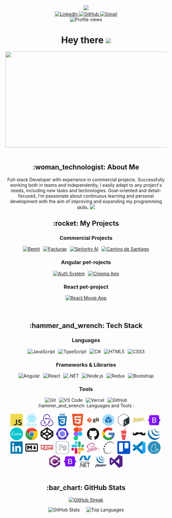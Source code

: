 <div align="center">
  <img src="https://media.giphy.com/media/TCBJw2ZLdeOg2bDyLh/giphy.gif" width="100"/>
  
  <!-- Соціальні мережі -->
  <div id="badges">
    <a href="https://www.linkedin.com/in/anna-melya/">
      <img src="https://img.shields.io/badge/LinkedIn-0077B5?style=for-the-badge&logo=linkedin&logoColor=white" alt="LinkedIn"/>
    </a>
    <a href="https://github.com/annamelya2021">
      <img src="https://img.shields.io/badge/GitHub-181717?style=for-the-badge&logo=github&logoColor=white" alt="GitHub"/>
    </a>
    <a href="mailto:anna.basyuk@gmail.com">
      <img src="https://img.shields.io/badge/Gmail-D14836?style=for-the-badge&logo=gmail&logoColor=white" alt="Gmail"/>
    </a>
  </div>
  
  <img src="https://komarev.com/ghpvc/?username=annamelya2021&style=flat-square&color=blue" alt="Profile views"/>
  
  <h1>
    Hey there <img src="https://media.giphy.com/media/hvRJCLFzcasrR4ia7z/giphy.gif" width="30px"/>
  </h1>
  <img src="https://media.giphy.com/media/L8K62iTDkzGX6/giphy.gif" width="600" height="300"/>
</div>

<br/>

<div align="center">
  <h2>:woman_technologist: About Me</h2>
  <p>
    Full-stack Developer with experience in commercial projects. Successfully working both in teams and independently, I easily adapt to any project's needs, including new tasks and technologies. Goal-oriented and detail-focused, I'm passionate about continuous learning and personal development with the aim of improving and expanding my programming skills.
    <img src="https://media.giphy.com/media/WUlplcMpOCEmTGBtBW/giphy.gif" width="30">
  </p>
</div>

<div align="center">
  <h2>:rocket: My Projects</h2>

  <!-- Комерційні проекти -->
  <h3>Commercial Projects</h3>
  <div style="display: flex; flex-wrap: wrap; justify-content: center; gap: 10px; margin-bottom: 20px;">
    <a href="https://remit.es">
      <img src="https://img.shields.io/badge/REMIT-SMS/Email_Platform-2ea44f?style=for-the-badge&logo=microsoft-teams&logoColor=white" alt="Remit"/>
    </a>
    <a href="https://fakturae.com">
      <img src="https://img.shields.io/badge/FACTURAE-Invoicing_System-0078d7?style=for-the-badge&logo=microsoft-excel&logoColor=white" alt="Facturae"/>
    </a>
    <a href="https://es.linkedin.com/company/seniorityai">
      <img src="https://img.shields.io/badge/SENIORITY_AI-Silver_Economy-ff0084?style=for-the-badge&logo=ai&logoColor=white" alt="Señority AI"/>
    </a>
    <a href="https://github.com/annamelya2021/mc">
      <img src="https://img.shields.io/badge/Camino_de_Santiago-Project-6B46C1?style=for-the-badge&logo=github&logoColor=white" alt="Camino de Santiago"/>
    </a>
  </div>
  
  <!-- Angular проекти -->
  <h3>Angular pet-rojects</h3>
  <div style="display: flex; flex-wrap: wrap; justify-content: center; gap: 10px; margin-bottom: 20px;">
    <a href="https://back-umber-two.vercel.app/auth/login">
      <img src="https://img.shields.io/badge/Auth_System-Angular_App-DD0031?style=for-the-badge&logo=angular&logoColor=white" alt="Auth System"/>
    </a>
    <a href="https://cine-tau-ten.vercel.app/cines">
      <img src="https://img.shields.io/badge/Cinema_App-Angular_Project-DD0031?style=for-the-badge&logo=angular&logoColor=white" alt="Cinema App"/>
    </a>
  </div>
  
  <!-- React проекти -->
  <h3>React pet-project</h3>
  <div style="display: flex; flex-wrap: wrap; justify-content: center; gap: 10px; margin-bottom: 20px;">
    <a href="https://annamelya2021.github.io/peli/">
      <img src="https://img.shields.io/badge/Movie_App-React-61DAFB?style=for-the-badge&logo=react&logoColor=white" alt="React Movie App"/>
    </a>
  </div>
</div>

<br/>

<div align="center">
  <h2>:hammer_and_wrench: Tech Stack</h2>
  
  <!-- Мови програмування -->
  <h3>Languages</h3>
  <div style="display: flex; flex-wrap: wrap; justify-content: center; gap: 10px; margin-bottom: 15px;">
    <img src="https://img.shields.io/badge/JavaScript-F7DF1E?style=for-the-badge&logo=javascript&logoColor=black" alt="JavaScript"/>
    <img src="https://img.shields.io/badge/TypeScript-3178C6?style=for-the-badge&logo=typescript&logoColor=white" alt="TypeScript"/>
    <img src="https://img.shields.io/badge/C%23-239120?style=for-the-badge&logo=c-sharp&logoColor=white" alt="C#"/>
    <img src="https://img.shields.io/badge/HTML5-E34F26?style=for-the-badge&logo=html5&logoColor=white" alt="HTML5"/>
    <img src="https://img.shields.io/badge/CSS3-1572B6?style=for-the-badge&logo=css3&logoColor=white" alt="CSS3"/>
  </div>
  
  <!-- Фреймворки та бібліотеки -->
  <h3>Frameworks & Libraries</h3>
  <div style="display: flex; flex-wrap: wrap; justify-content: center; gap: 10px; margin-bottom: 15px;">
    <img src="https://img.shields.io/badge/Angular-DD0031?style=for-the-badge&logo=angular&logoColor=white" alt="Angular"/>
    <img src="https://img.shields.io/badge/React-20232A?style=for-the-badge&logo=react&logoColor=61DAFB" alt="React"/>
    <img src="https://img.shields.io/badge/.NET-512BD4?style=for-the-badge&logo=dotnet&logoColor=white" alt=".NET"/>
    <img src="https://img.shields.io/badge/Node.js-339933?style=for-the-badge&logo=nodedotjs&logoColor=white" alt="Node.js"/>
    <img src="https://img.shields.io/badge/Redux-593D88?style=for-the-badge&logo=redux&logoColor=white" alt="Redux"/>
    <img src="https://img.shields.io/badge/Bootstrap-7952B3?style=for-the-badge&logo=bootstrap&logoColor=white" alt="Bootstrap"/>
  </div>
  
  <!-- Інструменти -->
  <h3>Tools</h3>
  <div style="display: flex; flex-wrap: wrap; justify-content: center; gap: 10px;">
    <img src="https://img.shields.io/badge/Git-F05032?style=for-the-badge&logo=git&logoColor=white" alt="Git"/>
    <img src="https://img.shields.io/badge/VS%20Code-007ACC?style=for-the-badge&logo=visual-studio-code&logoColor=white" alt="VS Code"/>
    <img src="https://img.shields.io/badge/Vercel-000000?style=for-the-badge&logo=vercel&logoColor=white" alt="Vercel"/>
    <img src="https://img.shields.io/badge/GitHub-181717?style=for-the-badge&logo=github&logoColor=white" alt="GitHub"/>
  </div>
</div>

<div align="center">
 :hammer_and_wrench: Languages and Tools :
  <br/>
  <br/>
  <img src="https://github.com/devicons/devicon/blob/master/icons/javascript/javascript-original.svg" title="JavaScript" alt="JavaScript" width="40" height="40"/>&nbsp;
  <img src="https://github.com/devicons/devicon/blob/master/icons/react/react-original-wordmark.svg" title="React" alt="React" width="40" height="40"/>&nbsp;
  <img src="https://github.com/devicons/devicon/blob/master/icons/redux/redux-original.svg" title="Redux" alt="Redux " width="40" height="40"/>&nbsp;
  <img src="https://github.com/devicons/devicon/blob/master/icons/css3/css3-plain-wordmark.svg"  title="CSS3" alt="CSS" width="40" height="40"/>&nbsp;
  <img src="https://github.com/devicons/devicon/blob/master/icons/html5/html5-original.svg" title="HTML5" alt="HTML" width="40" height="40"/>&nbsp;
  <img src="https://github.com/devicons/devicon/blob/master/icons/git/git-original-wordmark.svg" title="Git" **alt="Git" width="40" height="40"/>&nbsp;
 <img src="https://github.com/devicons/devicon/blob/master/icons/webpack/webpack-original.svg" title="WebPack" **alt="WebPack" width="40" height="40"/>&nbsp;
  <img src="https://github.com/devicons/devicon/blob/master/icons/bash/bash-original.svg" title="Bash" **alt="Bash" width="40" height="40"/>&nbsp;
   <img src="https://github.com/devicons/devicon/blob/master/icons/babel/babel-original.svg" title="Babel" **alt="Babel" width="40" height="40"/>&nbsp;
  <img src="https://github.com/devicons/devicon/blob/master/icons/bootstrap/bootstrap-original.svg" title="BootStrap" **alt="BootStrap" width="40" height="40"/>&nbsp;
  <img src="https://github.com/devicons/devicon/blob/master/icons/canva/canva-original.svg" title="Canva" **alt="Canva" width="40" height="40"/>&nbsp;
   <img src="https://github.com/devicons/devicon/blob/master/icons/chrome/chrome-original.svg" title="Chrome" **alt="Chrome" width="40" height="40"/>&nbsp;
    <img src="https://github.com/devicons/devicon/blob/master/icons/codepen/codepen-original.svg" title="Codepen" **alt="Codepen" width="40" height="40"/>&nbsp;
     <img src="https://github.com/devicons/devicon/blob/master/icons/eslint/eslint-original.svg" title="EsLint" **alt="EsLint" width="40" height="40"/>&nbsp;
  <img src="https://github.com/devicons/devicon/blob/master/icons/figma/figma-original.svg" title="Figma" **alt="Figma" width="40" height="40"/>&nbsp;
  <img src="https://github.com/devicons/devicon/blob/master/icons/github/github-original.svg" title="GitHub" **alt="GitHub" width="40" height="40"/>&nbsp;
  <img src="https://github.com/devicons/devicon/blob/master/icons/google/google-original.svg" title="Google" **alt="Google" width="40" height="40"/>&nbsp;
   <img src="https://github.com/devicons/devicon/blob/master/icons/gulp/gulp-plain.svg" title="Gulp" **alt="Gulp" width="40" height="40"/>&nbsp;
   <img src="https://github.com/devicons/devicon/blob/master/icons/handlebars/handlebars-original.svg" title="Handlebars" **alt="Handlebars" width="40" height="40"/>&nbsp;
  <img src="https://github.com/devicons/devicon/blob/master/icons/jquery/jquery-original.svg" title="JQuery" **alt="JQuery" width="40" height="40"/>&nbsp;
  <img src="https://github.com/devicons/devicon/blob/master/icons/linkedin/linkedin-original.svg" title="Linkedin" **alt="Linkedin" width="40" height="40"/>&nbsp;
   <img src="https://github.com/devicons/devicon/blob/master/icons/markdown/markdown-original.svg" title="Markdown" **alt="Markdown" width="40" height="40"/>&nbsp;
    <img src="https://github.com/devicons/devicon/blob/master/icons/npm/npm-original-wordmark.svg" title="npm" **alt="npm" width="40" height="40"/>&nbsp;
     <img src="https://github.com/devicons/devicon/blob/master/icons/photoshop/photoshop-line.svg" title="photoshop" **alt="photoshop" width="40" height="40"/>&nbsp;
  <img src="https://github.com/devicons/devicon/blob/master/icons/slack/slack-original.svg" title="slack" **alt="slack" width="40" height="40"/>&nbsp;
  <img src="https://github.com/devicons/devicon/blob/master/icons/sass/sass-original.svg" title="sass" **alt="sass" width="40" height="40"/>&nbsp;
  <img src="https://github.com/devicons/devicon/blob/master/icons/ssh/ssh-original.svg" title="ssh" **alt="ssh" width="40" height="40"/>&nbsp;
    <img src="https://github.com/devicons/devicon/blob/master/icons/trello/trello-plain.svg" title="trello" **alt="trello" width="40" height="40"/>&nbsp;
    <img src="https://github.com/devicons/devicon/blob/master/icons/vscode/vscode-original.svg" title="vscode" **alt="vscode" width="40" height="40"/>&nbsp;
     <img src="https://github.com/devicons/devicon/blob/master/icons/yarn/yarn-original.svg" title="yarn" **alt="yarn" width="40" height="40"/>&nbsp;
   <img src="https://github.com/devicons/devicon/blob/master/icons/csharp/csharp-original.svg" title="csharp" **alt="csharp" width="40" height="40"/>&nbsp;
 <img src="https://github.com/devicons/devicon/blob/master/icons/bootstrap/bootstrap-original.svg" title="bootstrap" **alt="bootstrap" width="40" height="40"/>&nbsp;
         <img src="https://github.com/devicons/devicon/blob/master/icons/dot-net/dot-net-original-wordmark.svg" title="dot-net" **alt="dot-net" width="40" height="40"/>&nbsp;
            <img src="https://github.com/devicons/devicon/blob/master/icons/jquery/jquery-original-wordmark.svg" title="jquery" **alt="jquery" width="40" height="40"/>&nbsp;
     <img src="https://github.com/devicons/devicon/blob/master/icons/visualstudio/visualstudio-plain.svg" title="visualstudio" **alt="visualstudio" width="40" height="40"/>&nbsp;
                       
                        




 
</div>
<br/>

<div align="center">
  <h2>:bar_chart: GitHub Stats</h2>
  
  [![GitHub Streak](https://streak-stats.demolab.com?user=annamelya2021&theme=dark&background=0d1117&border=444)](https://git.io/streak-stats)
  
  <div style="display: flex; justify-content: center; gap: 20px; flex-wrap: wrap;">
    <img src="https://github-readme-stats.vercel.app/api?username=annamelya2021&show_icons=true&theme=vision-friendly-dark&hide_border=true" alt="GitHub Stats"/>
    <img src="https://github-readme-stats.vercel.app/api/top-langs/?username=annamelya2021&layout=compact&theme=vision-friendly-dark&hide_border=true" alt="Top Languages"/>
  </div>
</div>

